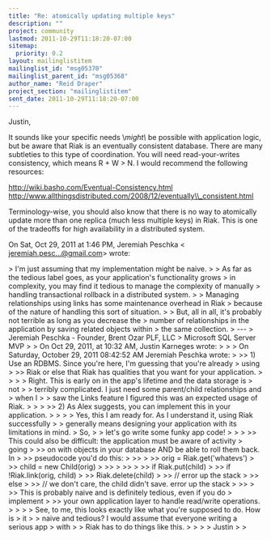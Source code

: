 ```yaml
---
title: "Re: atomically updating multiple keys"
description: ""
project: community
lastmod: 2011-10-29T11:18:20-07:00
sitemap:
  priority: 0.2
layout: mailinglistitem
mailinglist_id: "msg05370"
mailinglist_parent_id: "msg05368"
author_name: "Reid Draper"
project_section: "mailinglistitem"
sent_date: 2011-10-29T11:18:20-07:00
---
```



Justin,

It sounds like your specific needs \\_might\\_ be possible with application
logic, but be aware that Riak is an eventually consistent database. There
are many subtleties to this type of coordination. You will need
read-your-writes consistency, which means R + W &gt; N. I would recommend the
following resources:

http://wiki.basho.com/Eventual-Consistency.html
http://www.allthingsdistributed.com/2008/12/eventually\\_consistent.html

Terminology-wise, you should also know that there is no way to atomically
update more than one replica (much less multiple keys) in Riak. This is one
of the tradeoffs for high availability in a distributed system.

On Sat, Oct 29, 2011 at 1:46 PM, Jeremiah Peschka &lt;
jeremiah.pesc...@gmail.com&gt; wrote:

&gt; I'm just assuming that my implementation might be naive.
&gt;
&gt; As far as the tedious label goes, as your application's functionality grows
&gt; in complexity, you may find it tedious to manage the complexity of manually
&gt; handling transactional rollback in a distributed system.
&gt;
&gt; Managing relationships using links has some maintenance overhead in Riak
&gt; because of the nature of handling this sort of situation.
&gt;
&gt; But, all in all, it's probably not terrible as long as you decrease the
&gt; number of relationships in the application by saving related objects within
&gt; the same collection.
&gt; ---
&gt; Jeremiah Peschka - Founder, Brent Ozar PLF, LLC
&gt; Microsoft SQL Server MVP
&gt;
&gt; On Oct 29, 2011, at 10:32 AM, Justin Karneges wrote:
&gt;
&gt; &gt; On Saturday, October 29, 2011 08:42:52 AM Jeremiah Peschka wrote:
&gt; &gt;&gt; 1) Use an RDBMS. Since you're here, I'm guessing that you're already
&gt; using
&gt; &gt;&gt; Riak or else that Riak has qualities that you want for your application.
&gt; &gt;
&gt; &gt; Right. This is early on in the app's lifetime and the data storage is
&gt; not
&gt; &gt; terribly complicated. I just need some parent/child relationships and
&gt; when I
&gt; &gt; saw the Links feature I figured this was an expected usage of Riak.
&gt; &gt;
&gt; &gt;&gt; 2) As Alex suggests, you can implement this in your application.
&gt; &gt;
&gt; &gt; Yes, this I am ready for. As I understand it, using Riak successfully
&gt; &gt; generally means designing your application with its limitations in mind.
&gt; So,
&gt; &gt; let's go write some funky app code!
&gt; &gt;
&gt; &gt;&gt; This could also be difficult: the application must be aware of activity
&gt; going
&gt; &gt;&gt; on with objects in your database AND be able to roll them back. In
&gt; &gt;&gt; pseudocode you'd do this:
&gt; &gt;&gt;
&gt; &gt;&gt; orig = Riak.get('whatevs')
&gt; &gt;&gt; child = new Child(orig)
&gt; &gt;&gt;
&gt; &gt;&gt;
&gt; &gt;&gt; if Riak.put(child)
&gt; &gt;&gt; if !Riak.link(orig, child)
&gt; &gt;&gt; Riak.delete(child)
&gt; &gt;&gt; // error up the stack
&gt; &gt;&gt; else
&gt; &gt;&gt; // we don't care, the child didn't save. error up the stack
&gt; &gt;&gt;
&gt; &gt;&gt; This is probably naive and is definitely tedious, even if you do
&gt; implement
&gt; &gt;&gt; your own application layer to handle read/write operations.
&gt; &gt;
&gt; &gt; See, to me, this looks exactly like what you're supposed to do. How is
&gt; it
&gt; &gt; naive and tedious? I would assume that everyone writing a serious app
&gt; with
&gt; &gt; Riak has to do things like this.
&gt; &gt;
&gt; &gt; Justin
&gt; &gt;

